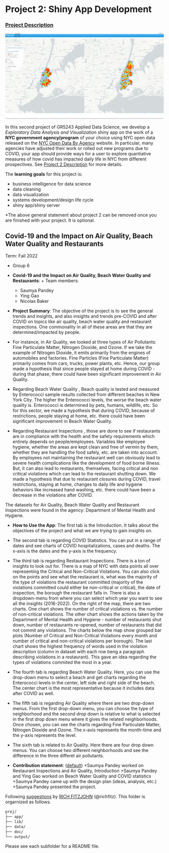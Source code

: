 # Project 2: Shiny App Development

### [Project Description](doc/project2_desc.md)

![screenshot](doc/figs/map.jpg)

In this second project of GR5243 Applied Data Science, we develop a *Exploratory Data Analysis and Visualization* shiny app on the work of a **NYC government agency/program** of your choice using NYC open data released on the [NYC Open Data By Agency](https://opendata.cityofnewyork.us/data/) website. In particular, many agencies have adjusted their work or rolled out new programs due to COVID, your app should provide ways for a user to explore quantiative measures of how covid has impacted daily life in NYC from different prospectives. See [Project 2 Description](doc/project2_desc.md) for more details.  

The **learning goals** for this project is:

- business intelligence for data science
- data cleaning
- data visualization
- systems development/design life cycle
- shiny app/shiny server

*The above general statement about project 2 can be removed once you are finished with your project. It is optional.

## Covid-19 and the Impact on Air Quality, Beach Water Quality and Restaurants
Term: Fall 2022

+ Group 6
+ **Covid-19 and the Impact on Air Quality, Beach Water Quality and Restaurants**: + Team members:
	+ Saumya Pandey
	+ Ying Gao
	+ Nicolas Baker

+ **Project Summary**: The objective of the project is to see the general trends and insights, and also insights and trends pre-COVID and after COVID on topics like air quality, beach water quality and restaurant inspections. One commonality in all of these areas are that they are determined/impacted by people. 
+ For instance, in Air Quality, we looked at three types of Air Pollutants: Fine Particulate Matter, Nitrogen Dioxide, and Ozone. If we take the example of Nitrogen Dioxide, it emits primarily from the engines of automobiles and factories. Fine Particles (Fine Particulate Matter) primarily comes from cars, trucks, power plants, etc. Hence, our group made a hypothesis that since people stayed at home during COVID - during that phase, there could have been significant improvement in Air Quality. 
+ Regarding Beach Water Quality , Beach quality is tested and measured by Enterococci sample results collected from different beaches in New York City. The higher the Enterococci levels, the worse the beach water quality is. Enterococci is determined by pets, humans, wildlife, etc. So for this sector, we made a hypothesis that during COVID, because of restrictions, people staying at home, etc. there could have been significant improvement in Beach Water Quality.
+ Regarding Restaurant Inspections , those are done to see if restaurants are in compliance with the health and the safety requirements which entirely depends on people/employees. Variables like employee hygiene, whether the areas are kept clean and free of vermin by them, whether they are handling the food safely, etc. are taken into account. By employees not maintaining the restaurant well can obviously lead to severe health complications like the development of food borne illness. But, it can also lead to restaurants, themselves, facing critical and non critical violations which can lead to the restaurant shutting down. We made a hypothesis that due to restaurant closures during COVID, travel restrictions, staying at home, changes to daily life and hygiene behaviors like increased hand washing, etc. there could have been a decrease in the violations after COVID.

The datasets for Air Quality, Beach Water Quality and Restaurant Inspections were found in the agency: Department of Mental Health and Hygiene.

+ **How to Use the App**: The first tab is the Introduction. It talks about the objectives of the project and what we are trying to gain insights on.
+ The second tab is regarding COVID Statistics. You can put in a range of dates and see charts of COVID hospitalizations, cases and deaths. The x-axis is the dates and the y-axis is the frequency.
+ The third tab is regarding Restaurant Inspections. There is a ton of insights to look out for. There is a map of NYC with data points all over representing the Critical and Non-Critical Violations. You can also click on the points and see what the restaurant is, what was the majority of the type of violations the restaurant committed (majority of the violations committed could either be non-critical or critical), the date of inspection, the borough the restaurant falls in. There is also a dropdown-menu from where you can select which year you want to see all the insights (2016-2022). On the right of the map, there are two charts. One chart shows the number of critical violations vs. the number of non-critical violations. The other chart shows the actions taken by the Department of Mental Health and Hygiene - number of restaurants shut down, number of restaurants re-opened, number of restaurants that did not commit any violations. The charts below the map show grouped bar plots (Number of Critical and Non-Critical Violations every month and number of critical and non-critical violations per borough). The last chart shows the highest frequency of words used in the violation description (column in dataset with each row beng a paragraph describing violations in a restaurant). This gave an idea regarding the types of violations commited the most in a year. 
+ The fourth tab is regarding Beach Water Quality. Here, you can use the drop-down menu to select a beach and get charts regarding the Enterococci levels in the center, left side and right side of the beach. The center chart is the most representative because it includes data after COVID as well.
+ The fifth tab is regarding Air Quality where there are two drop-down menus. From the first drop-down menu, you can choose the type of neighborhood and the second drop down is relative to what is selected in the first drop down menu where it gives the related neighborhoods. Once chosen, you can see the charts regarding Fine Particulate Matter, Nitrogen Dioxide and Ozone. The x-axis represents the month-time and the y-axis represents the level.
+ The sixth tab is related to Air Quality. Here there are four drop down menus. You can choose two different neighborhoods and see the difference in the three differet air pollutants. 


+ **Contribution statement**: ([default](doc/a_note_on_contributions.md)) 
+Saumya Pandey worked on Restaurant Inspections and Air Quality, Introduction
+Saumya Pandey and Ying Gao worked on Beach Water Quality and COVID statistics
+Saumya Pandey came up with the design plan (ideas, analysis, etc.)
+Saumya Pandey presented the project.


Following [suggestions](http://nicercode.github.io/blog/2013-04-05-projects/) by [RICH FITZJOHN](http://nicercode.github.io/about/#Team) (@richfitz). This folder is orgarnized as follows.

```
proj/
├── app/
├── lib/
├── data/
├── doc/
└── output/
```

Please see each subfolder for a README file.

